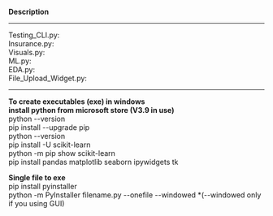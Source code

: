 **Description** 
****
Testing_CLI.py:  <br>
Insurance.py: <br>
Visuals.py: <br>
ML.py: <br>
EDA.py: <br>
File_Upload_Widget.py:  <br>

****
**To create executables (exe) in windows <br>
install python from microsoft store (V3.9 in use) <br>**
python --version <br>
pip install --upgrade pip <br>
python --version <br>
pip install -U scikit-learn <br>
python -m pip show scikit-learn <br>
pip install pandas matplotlib seaborn ipywidgets tk <br>

**Single file to exe <br>**
pip install pyinstaller <br>
python -m PyInstaller filename.py --onefile --windowed *(--windowed only if you using GUI) <br>
